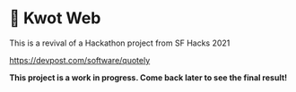# 📖 Kwot Web

This is a revival of a Hackathon project from SF Hacks 2021

https://devpost.com/software/quotely

**This project is a work in progress. Come back later to see the final result!**
